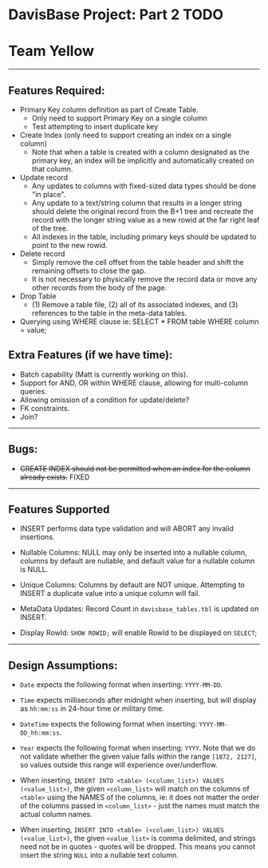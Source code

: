 # DavisBase Project: Part 2 TODO
# Team Yellow

----------

## Features Required:
* Primary Key column definition as part of Create Table.
    * Only need to support Primary Key on a single column
    * Test attempting to insert duplicate key
* Create Index (only need to support creating an index on a single column)
    * Note that when a table is created with a column designated as the primary key, an index will be implicitly and automatically created on that column.
* Update record
    * Any updates to columns with fixed-sized data types should be done "in place". 
    * Any update to a text/string column that results in a longer string should delete the original record from the B+1 tree and recreate the record with the longer string value as a new rowid at the far right leaf of the tree.
    * All indexes in the table, including primary keys should be updated to point to the new rowid.
* Delete record
    * Simply remove the cell offset from the table header and shift the remaining offsets to close the gap.
    * It is not necessary to physically remove the record data or move any other records from the body of the page.
* Drop Table
    * (1) Remove a table file, (2) all of its associated indexes, and (3) references to the table in the meta-data tables.
* Querying using WHERE clause ie: SELECT * FROM table WHERE column = value;


## Extra Features (if we have time):
* Batch capability (Matt is currently working on this).
* Support for AND, OR within WHERE clause, allowing for multi-column queries.
* Allowing omission of a condition for update/delete?
* FK constraints.
* Join?

----------

## Bugs:
* ~~CREATE INDEX should not be permitted when an index for the column already exists.~~ FIXED

----------

## Features Supported	
* INSERT performs data type validation and will ABORT any invalid insertions.	

 * Nullable Columns: NULL may only be inserted into a nullable column, columns by default are nullable, and default value for a nullable column is NULL.	

 * Unique Columns: Columns by default are NOT unique. Attempting to INSERT a duplicate value into a unique column will fail.	

 * MetaData Updates: Record Count in `davisbase_tables.tbl` is updated on INSERT.	

 * Display RowId: `SHOW ROWID;` will enable RowId to be displayed on `SELECT`;

----------

## Design Assumptions:
* `Date` expects the following format when inserting: `YYYY-MM-DD`.

* `Time` expects milliseconds after midnight when inserting, but will display as `hh:mm:ss` in 24-hour time or military time. 

* `DateTime` expects the following format when inserting: `YYYY-MM-DD_hh:mm:ss`.

* `Year` expects the following format when inserting: `YYYY`. Note that we do not validate whether the given value falls within the range `[1872, 2127]`, so values outside this range will experience over/underflow.

* When inserting, `INSERT INTO <table> (<column_list>) VALUES (<value_list>)`, the given `<column_list>` will match on the columns of `<table>` using the NAMES of the columns, ie: it does not matter the order of the columns passed in `<column_list>` - just the names must match the actual column names. 

* When inserting, `INSERT INTO <table> (<column_list>) VALUES (<value_list>)`, the given `<value_list>` is comma delimited, and strings need not be in quotes - quotes will be dropped. This means you cannot insert the string `NULL` into a nullable text column. 